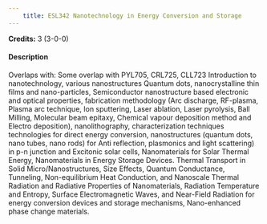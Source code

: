 ```yaml
---
    title: ESL342 Nanotechnology in Energy Conversion and Storage
---
```

**Credits:** 3 (3-0-0)



#### Description 
Overlaps with: Some overlap with PYL705, CRL725, CLL723 Introduction to nanotechnology, various nanostructures Quantum dots, nanocrystalline thin films and nano-particles, Semiconductor nanostructure based electronic and optical properties, fabrication methodology (Arc discharge, RF-plasma, Plasma arc technique, Ion sputtering, Laser ablation, Laser pyrolysis, Ball Milling, Molecular beam epitaxy, Chemical vapour deposition method and Electro deposition), nanolithography, characterization techniques technologies for direct energy conversion, nanostructures (quantum dots, nano tubes, nano rods) for Anti reflection, plasmonics and light scattering) in p-n junction and Excitonic solar cells, Nanomaterials for Solar Thermal Energy, Nanomaterials in Energy Storage Devices. Thermal Transport in Solid Micro/Nanostructures, Size Effects, Quantum Conductance, Tunneling, Non-equilibrium Heat Conduction, and Nanoscale Thermal Radiation and Radiative Properties of Nanomaterials, Radiation Temperature and Entropy, Surface Electromagnetic Waves, and Near-Field Radiation for energy conversion devices and storage mechanisms, Nano-enhanced phase change materials.